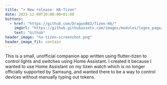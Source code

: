 ```yaml
---
title: "> New release: HA-Tizen"
date: 2023-12-09T10:00:00+01:00
buttons:
  - href: "https://github.com/Dragon863/Tizen-HA/"
    imgUrl: "https://github.githubassets.com/images/modules/logos_page/GitHub-Mark.png"
    text: "Github"
header_image: "ha-tizen-screenshot.png"
header_image_fit: contain
---
```

 This is a small, unofficial companion app written using flutter-tizen to control lights and switches using Home Assistant. I created it because I wanted to use Home Assistant on my tizen watch which is no longer officially supported by Samsung, and wanted there to be a way to control devices without manually typing out tokens.